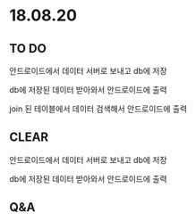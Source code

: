 # 18.08.20

## TO DO

안드로이드에서 데이터 서버로 보내고 db에 저장

db에 저장된 데이터 받아와서 안드로이드에 출력

join 된 테이블에서 데이터 검색해서 안드로이드에 출력

## CLEAR 

안드로이드에서 데이터 서버로 보내고 db에 저장

  
db에 저장된 데이터 받아와서 안드로이드에 출력  


## Q&A



